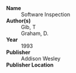 
<dl>
	<dt><strong>Name</strong></dt>
	<dd>Software Inspection</dd>
	<dt><strong>Author(s)</strong></dt>
	<dd>Gib, T</dd>
	<dd>Graham, D.</dd>
	<dt><strong>Year</strong></dt>
	<dd>1993</dd>
	<dt><strong>Publisher</strong></dt>
	<dd>Addison Wesley</dd>
	<dt><strong>Publisher Location</strong></dt>
	<dd></dd>
</dl>
